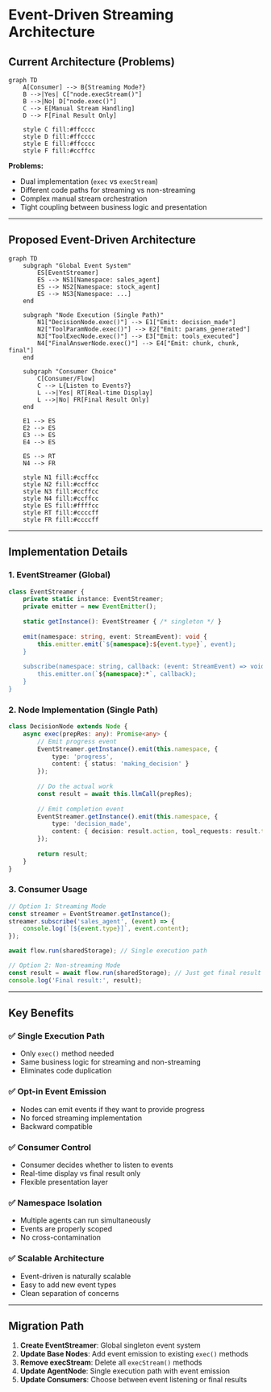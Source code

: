 # Event-Driven Streaming Architecture

## Current Architecture (Problems)
```mermaid
graph TD
    A[Consumer] --> B{Streaming Mode?}
    B -->|Yes| C["node.execStream()"]
    B -->|No| D["node.exec()"]
    C --> E[Manual Stream Handling]
    D --> F[Final Result Only]
    
    style C fill:#ffcccc
    style D fill:#ffcccc
    style E fill:#ffcccc
    style F fill:#ccffcc
```

**Problems:**
- Dual implementation (`exec` vs `execStream`)
- Different code paths for streaming vs non-streaming
- Complex manual stream orchestration
- Tight coupling between business logic and presentation

---

## Proposed Event-Driven Architecture
```mermaid
graph TD
    subgraph "Global Event System"
        ES[EventStreamer]
        ES --> NS1[Namespace: sales_agent]
        ES --> NS2[Namespace: stock_agent]
        ES --> NS3[Namespace: ...]
    end
    
    subgraph "Node Execution (Single Path)"
        N1["DecisionNode.exec()"] --> E1["Emit: decision_made"]
        N2["ToolParamNode.exec()"] --> E2["Emit: params_generated"]
        N3["ToolExecNode.exec()"] --> E3["Emit: tools_executed"]
        N4["FinalAnswerNode.exec()"] --> E4["Emit: chunk, chunk, final"]
    end
    
    subgraph "Consumer Choice"
        C[Consumer/Flow]
        C --> L{Listen to Events?}
        L -->|Yes| RT[Real-time Display]
        L -->|No| FR[Final Result Only]
    end
    
    E1 --> ES
    E2 --> ES
    E3 --> ES
    E4 --> ES
    
    ES --> RT
    N4 --> FR
    
    style N1 fill:#ccffcc
    style N2 fill:#ccffcc
    style N3 fill:#ccffcc
    style N4 fill:#ccffcc
    style ES fill:#ffffcc
    style RT fill:#ccccff
    style FR fill:#ccccff
```

---

## Implementation Details

### 1. EventStreamer (Global)
```typescript
class EventStreamer {
    private static instance: EventStreamer;
    private emitter = new EventEmitter();
    
    static getInstance(): EventStreamer { /* singleton */ }
    
    emit(namespace: string, event: StreamEvent): void {
        this.emitter.emit(`${namespace}:${event.type}`, event);
    }
    
    subscribe(namespace: string, callback: (event: StreamEvent) => void): void {
        this.emitter.on(`${namespace}:*`, callback);
    }
}
```

### 2. Node Implementation (Single Path)
```typescript
class DecisionNode extends Node {
    async exec(prepRes: any): Promise<any> {
        // Emit progress event
        EventStreamer.getInstance().emit(this.namespace, {
            type: 'progress',
            content: { status: 'making_decision' }
        });
        
        // Do the actual work
        const result = await this.llmCall(prepRes);
        
        // Emit completion event
        EventStreamer.getInstance().emit(this.namespace, {
            type: 'decision_made',
            content: { decision: result.action, tool_requests: result.tool_requests?.length }
        });
        
        return result;
    }
}
```

### 3. Consumer Usage
```typescript
// Option 1: Streaming Mode
const streamer = EventStreamer.getInstance();
streamer.subscribe('sales_agent', (event) => {
    console.log(`[${event.type}]`, event.content);
});

await flow.run(sharedStorage); // Single execution path

// Option 2: Non-streaming Mode  
const result = await flow.run(sharedStorage); // Just get final result
console.log('Final result:', result);
```

---

## Key Benefits

### ✅ **Single Execution Path**
- Only `exec()` method needed
- Same business logic for streaming and non-streaming
- Eliminates code duplication

### ✅ **Opt-in Event Emission**
- Nodes can emit events if they want to provide progress
- No forced streaming implementation
- Backward compatible

### ✅ **Consumer Control**
- Consumer decides whether to listen to events
- Real-time display vs final result only
- Flexible presentation layer

### ✅ **Namespace Isolation**
- Multiple agents can run simultaneously
- Events are properly scoped
- No cross-contamination

### ✅ **Scalable Architecture**
- Event-driven is naturally scalable
- Easy to add new event types
- Clean separation of concerns

---

## Migration Path

1. **Create EventStreamer**: Global singleton event system
2. **Update Base Nodes**: Add event emission to existing `exec()` methods
3. **Remove execStream**: Delete all `execStream()` methods
4. **Update AgentNode**: Single execution path with event emission
5. **Update Consumers**: Choose between event listening or final results

